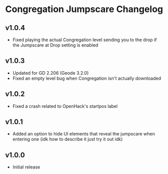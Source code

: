 # Congregation Jumpscare Changelog
## v1.0.4
- Fixed playing the actual Congregation level sending you to the drop if the Jumpscare at Drop setting is enabled
## v1.0.3
- Updated for GD 2.206 (Geode 3.2.0)
- Fixed an empty level bug when Congregation isn't actually downloaded
## v1.0.2
- Fixed a crash related to OpenHack's startpos label
## v1.0.1
- Added an option to hide UI elements that reveal the jumpscare when entering one (idk how to describe it just try it out idk)
## v1.0.0
- Initial release